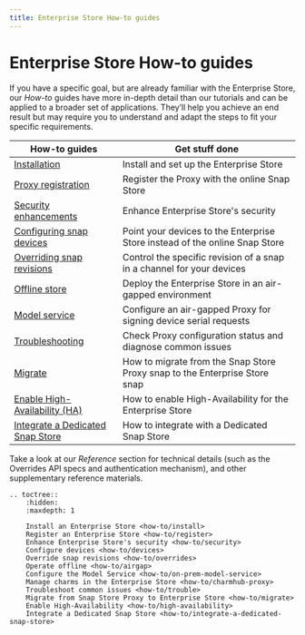 ```yaml
---
title: Enterprise Store How-to guides
---
```


# Enterprise Store How-to guides

If you have a specific goal, but are already familiar with the Enterprise Store,
our *How-to* guides have more in-depth detail than our tutorials and can be applied to
a broader set of applications. They’ll help you achieve an end result but may require
you to understand and adapt the steps to fit your specific requirements.



| **How-to guides**                                               | Get stuff done                                                              |
|-----------------------------------------------------------------|-----------------------------------------------------------------------------|
| [Installation](how-to/install.md)                               | Install and set up the Enterprise Store                                     |
| [Proxy registration](how-to/register.md)                        | Register the Proxy with the online Snap Store                               |
| [Security enhancements ](how-to/security.md)                    | Enhance Enterprise Store's security                                         |
| [Configuring snap devices](how-to/devices.md)                   | Point your devices to the Enterprise Store instead of the online Snap Store |
| [Overriding snap revisions](how-to/overrides.md)                | Control the specific revision of a snap in a channel for your devices       |
| [Offline store](how-to/airgap.md)                               | Deploy the Enterprise Store in an air-gapped environment                    |
| [Model service](how-to/on-prem-model-service.md)                | Configure an air-gapped Proxy for signing device serial requests            |
| [Troubleshooting](how-to/trouble.md)                            | Check Proxy configuration status and diagnose common issues                 |
| [Migrate](how-to/migrate.md)                                    | How to migrate from the Snap Store Proxy snap to the Enterprise Store snap  |
| [Enable High-Availability (HA)](how-to/high-availability.md)    | How to enable High-Availability for the Enterprise Store                    |
| [Integrate a Dedicated Snap Store](how-to/set-up-on-prem-dss.md)| How to integrate with a Dedicated Snap Store                                |

Take a look at our *Reference* section for technical details (such as the Overrides API
specs and authentication mechanism), and other supplementary reference materials.

```{eval-rst}
.. toctree::
    :hidden:
    :maxdepth: 1

    Install an Enterprise Store <how-to/install>
    Register an Enterprise Store <how-to/register>
    Enhance Enterprise Store's security <how-to/security>
    Configure devices <how-to/devices> 
    Override snap revisions <how-to/overrides>
    Operate offline <how-to/airgap>
    Configure the Model Service <how-to/on-prem-model-service>
    Manage charms in the Enterprise Store <how-to/charmhub-proxy>
    Troubleshoot common issues <how-to/trouble>
    Migrate from Snap Store Proxy to Enterprise Store <how-to/migrate>
    Enable High-Availability <how-to/high-availability>
    Integrate a Dedicated Snap Store <how-to/integrate-a-dedicated-snap-store>
```
